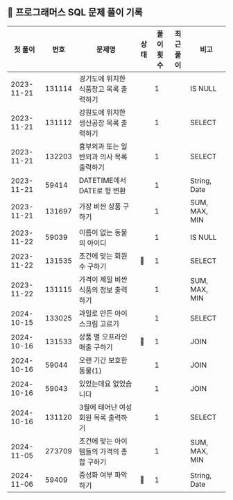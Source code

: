 ## 🚀 프로그래머스 SQL 문제 풀이 기록

| **첫 풀이**   | **번호** | **문제명**                 | **상태** | **풀이 횟수** | **최근 풀이** | **비고**        |
|------------|--------|-------------------------|--------|-----------|-----------|---------------|
| 2023-11-21 | 131114 | 경기도에 위치한 식품창고 목록 출력하기   |        | 1         |           | IS NULL       |
| 2023-11-21 | 131112 | 강원도에 위치한 생산공장 목록 출력하기   |        | 1         |           | SELECT        |
| 2023-11-21 | 132203 | 흉부외과 또는 일반외과 의사 목록 출력하기 |        | 1         |           | SELECT        |
| 2023-11-21 | 59414  | DATETIME에서 DATE로 형 변환   |        | 1         |           | String, Date  |
| 2023-11-21 | 131697 | 가장 비싼 상품 구하기            |        | 1         |           | SUM, MAX, MIN |
| 2023-11-22 | 59039  | 이름이 없는 동물의 아이디          |        | 1         |           | IS NULL       |
| 2023-11-22 | 131535 | 조건에 맞는 회원수 구하기          | 🤔     | 1         |           | SELECT        |
| 2023-11-22 | 131115 | 가격이 제일 비싼 식품의 정보 출력하기   |        | 1         |           | SUM, MAX, MIN |
| 2024-10-15 | 133025 | 과일로 만든 아이스크림 고르기        |        | 1         |           | SELECT        |
| 2024-10-16 | 131533 | 상품 별 오프라인 매출 구하기        | 🤔     | 1         |           | JOIN          |
| 2024-10-16 | 59044  | 오랜 기간 보호한 동물(1)         |        | 1         |           | JOIN          |
| 2024-10-16 | 59043  | 있었는데요 없었습니다             |        | 1         |           | JOIN          |
| 2024-10-16 | 131120 | 3월에 태어난 여성 회원 목록 출력하기   |        | 1         |           | SELECT        |
| 2024-11-05 | 273709 | 조건에 맞는 아이템들의 가격의 총합 구하기 |        | 1         |           | SUM, MAX, MIN |
| 2024-11-06 | 59409  | 중성화 여부 파악하기             | 🤔     | 1         |           | String, Date  |
